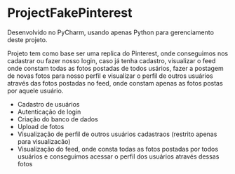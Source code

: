 # ProjectFakePinterest

Desenvolvido no PyCharm, usando apenas Python para gerenciamento deste projeto.

Projeto tem como base ser uma replica do Pinterest, onde conseguimos nos cadastrar ou fazer nosso login, caso já tenha cadastro,
visualizar o feed onde constam todas as fotos postadas de todos usários, 
fazer a postagem de novas fotos para nosso perfil e 
visualizar o perfil de outros usuários através das fotos postadas no feed, onde constam apenas as fotos postas por aquele usuário.

- Cadastro de usuários
- Autenticação de login
- Criação do banco de dados
- Upload de fotos
- Visualização de perfil de outros usuários cadastraos (restrito apenas para visualizacão)
- Visualização do feed, onde consta todas as fotos postadas por todos usuários e 
conseguimos acessar o perfil dos usuários através dessas fotos
